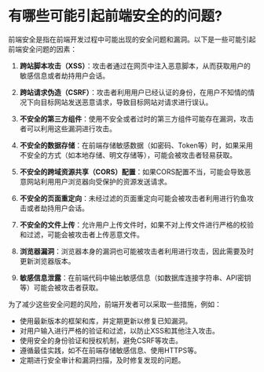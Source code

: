 # 有哪些可能引起前端安全的的问题?

前端安全是指在前端开发过程中可能出现的安全问题和漏洞。以下是一些可能引起前端安全问题的因素：

1. **跨站脚本攻击（XSS）**：攻击者通过在网页中注入恶意脚本，从而获取用户的敏感信息或者劫持用户会话。

2. **跨站请求伪造（CSRF）**：攻击者利用用户已经认证的身份，在用户不知情的情况下向目标网站发送恶意请求，导致目标网站对请求进行误认。

3. **不安全的第三方组件**：使用不安全或者过时的第三方组件可能存在漏洞，攻击者可以利用这些漏洞进行攻击。

4. **不安全的数据存储**：在前端存储敏感数据（如密码、Token等）时，如果采用不安全的方式（如本地存储、明文存储等），可能会被攻击者轻易获取。

5. **不安全的跨域资源共享（CORS）配置**：如果CORS配置不当，可能会导致恶意网站利用用户浏览器向受保护的资源发送请求。

6. **不安全的页面重定向**：未经过滤的页面重定向可能会被攻击者利用进行钓鱼攻击或者劫持用户会话。

7. **不安全的文件上传**：允许用户上传文件时，如果不对上传文件进行严格的校验和过滤，可能会被攻击者上传恶意文件。

8. **浏览器漏洞**：浏览器本身的漏洞也可能被攻击者利用进行攻击，因此需要及时更新浏览器版本。

9. **敏感信息泄露**：在前端代码中输出敏感信息（如数据库连接字符串、API密钥等）可能会被攻击者获取。

为了减少这些安全问题的风险，前端开发者可以采取一些措施，例如：
- 使用最新版本的框架和库，并定期更新以修复已知漏洞。
- 对用户输入进行严格的验证和过滤，以防止XSS和其他注入攻击。
- 使用安全的身份验证和授权机制，避免CSRF等攻击。
- 遵循最佳实践，如不在前端存储敏感信息、使用HTTPS等。
- 定期进行安全审计和漏洞扫描，及时修复发现的问题。